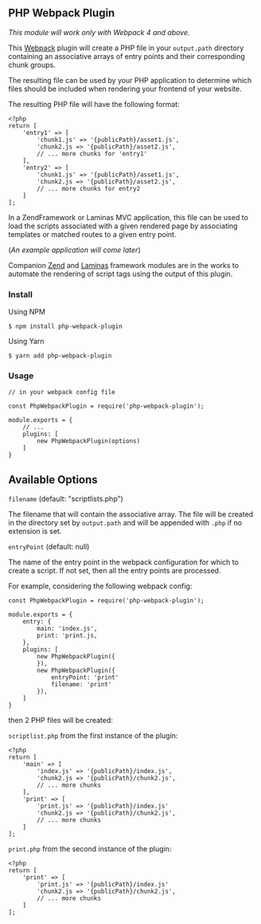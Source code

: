 ## PHP Webpack Plugin

_This module will work only with Webpack 4 and above._

This [Webpack](https://webpack.js.org/) plugin will create a PHP file in your `output.path` directory containing an associative arrays of entry points and their corresponding chunk groups.

The resulting file can be used by your PHP application to determine which files should be included when rendering your
frontend of your website.

The resulting PHP file will have the following format:

    <?php
    return [
        'entry1' => [
            'chunk1.js' => '{publicPath}/asset1.js',
            'chunk2.js => '{publicPath}/asset2.js',
            // ... more chunks for 'entry1'
        ],
        'entry2' => [
            'chunk1.js' => '{publicPath}/asset1.js',
            'chunk2.js => '{publicPath}/asset2.js',
            // ... more chunks for entry2
        ]
    ];

In a ZendFramework or Laminas MVC application, this file can be used to load the scripts associated with a given 
rendered page by associating templates or matched routes to a given entry point.  

(_An example application will come later_) 

Companion [Zend](https://docs.zendframework.com) and [Laminas](https://getlaminas.org) framework modules are in the works to automate the rendering of script tags using the output of
this plugin.

### Install

Using NPM

    $ npm install php-webpack-plugin
    
Using Yarn
    
    $ yarn add php-webpack-plugin


### Usage

    // in your webpack config file
    
    const PhpWebpackPlugin = require('php-webpack-plugin');
    
    module.exports = {
        // ...
        plugins: [
            new PhpWebpackPlugin(options)
        ]
    }

## Available Options

`filename` (default: "scriptlists.php")

The filename that will contain the associative array.  The file will be created in the directory set by `output.path` 
and will be appended with `.php` if no extension is set.

`entryPoint` (default: null)

The name of the entry point in the webpack configuration for which to create a script.  If not set, then all the entry
points are processed.

For example, considering the following webpack config:

    const PhpWebpackPlugin = require('php-webpack-plugin');
    
    module.exports = {
        entry: {
            main: 'index.js',
            print: 'print.js,
        },
        plugins: [
            new PhpWebpackPlugin({
            }),
            new PhpWebpackPlugin({
                entryPoint: 'print'
                filename: 'print'
            }),
        ]
    } 
    
then 2 PHP files will be created:

`scriptlist.php` from the first instance of the plugin:

    <?php
    return [
        'main' => [
            'index.js' => '{publicPath}/index.js',
            'chunk2.js => '{publicPath}/chunk2.js',
            // ... more chunks
        ],
        'print' => [
            'print.js' => '{publicPath}/index.js'
            'chunk2.js => '{publicPath}/chunk2.js',
            // ... more chunks
        ]
    ];
    
`print.php` from the second instance of the plugin:

    <?php
    return [
        'print' => [
            'print.js' => '{publicPath}/index.js'
            'chunk2.js => '{publicPath}/chunk2.js',
            // ... more chunks
        ]
    ];
